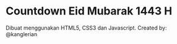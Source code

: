 # Countdown Eid Mubarak 1443 H
Dibuat menggunakan HTML5, CSS3 dan Javascript.
Created by: @kanglerian
